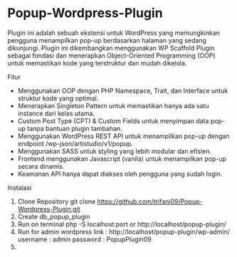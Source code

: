 # Popup-Wordpress-Plugin

Plugin ini adalah sebuah ekstensi untuk WordPress yang memungkinkan pengguna menampilkan pop-up berdasarkan halaman yang sedang dikunjungi. Plugin ini dikembangkan menggunakan WP Scaffold Plugin sebagai fondasi dan menerapkan Object-Oriented Programming (OOP) untuk memastikan kode yang terstruktur dan mudah dikelola.

Fitur
- Menggunakan OOP dengan PHP Namespace, Trait, dan Interface untuk struktur kode yang optimal.
- Menerapkan Singleton Pattern untuk memastikan hanya ada satu instance dari kelas utama.
- Custom Post Type (CPT) & Custom Fields untuk menyimpan data pop-up tanpa bantuan plugin tambahan.
- Menggunakan WordPress REST API untuk menampilkan pop-up dengan endpoint /wp-json/artistudio/v1/popup.
- Menggunakan SASS untuk styling yang lebih modular dan efisien.
- Frontend menggunakan Javascript (vanila) untuk menampilkan pop-up secara dinamis.
- Keamanan API hanya dapat diakses oleh pengguna yang sudah login.

Instalasi
1. Clone Repository
    git clone https://github.com/trifani09/Popup-Wordpress-Plugin.git
2. Create db_popup_plugin
3. Run on terminal php -S localhost:port or http://localhost/popup-plugin/
4. Run for admin wordpress 
    link : http://localhost/popup-plugin/wp-admin/
    username : admin
    password : PopupPlugin09
5. 